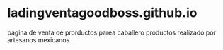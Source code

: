 # ladingventagoodboss.github.io
pagina de venta de prorductos parea caballero
productos realizado por artesanos mexicanos
